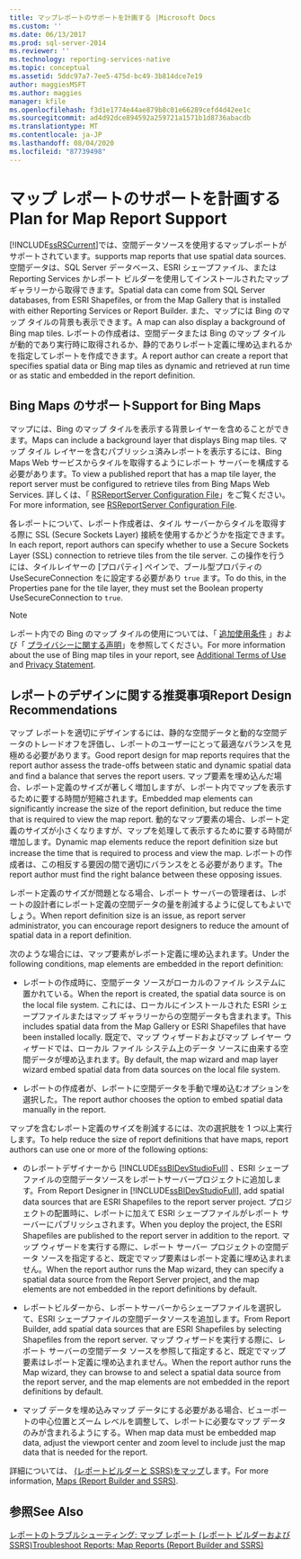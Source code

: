 ```yaml
---
title: マップレポートのサポートを計画する |Microsoft Docs
ms.custom: ''
ms.date: 06/13/2017
ms.prod: sql-server-2014
ms.reviewer: ''
ms.technology: reporting-services-native
ms.topic: conceptual
ms.assetid: 5ddc97a7-7ee5-475d-bc49-3b814dce7e19
author: maggiesMSFT
ms.author: maggies
manager: kfile
ms.openlocfilehash: f3d1e1774e44ae879b8c01e66289cefd4d42ee1c
ms.sourcegitcommit: ad4d92dce894592a259721a1571b1d8736abacdb
ms.translationtype: MT
ms.contentlocale: ja-JP
ms.lasthandoff: 08/04/2020
ms.locfileid: "87739498"
---
```

# <a name="plan-for-map-report-support"></a><span data-ttu-id="bdab2-102">マップ レポートのサポートを計画する</span><span class="sxs-lookup"><span data-stu-id="bdab2-102">Plan for Map Report Support</span></span>
  [!INCLUDE[ssRSCurrent](../includes/ssrscurrent-md.md)]<span data-ttu-id="bdab2-103">では、空間データソースを使用するマップレポートがサポートされています。</span><span class="sxs-lookup"><span data-stu-id="bdab2-103">supports map reports that use spatial data sources.</span></span> <span data-ttu-id="bdab2-104">空間データは、SQL Server データベース、ESRI シェープファイル、または Reporting Services かレポート ビルダーを使用してインストールされたマップ ギャラリーから取得できます。</span><span class="sxs-lookup"><span data-stu-id="bdab2-104">Spatial data can come from SQL Server databases, from ESRI Shapefiles, or from the Map Gallery that is installed with either Reporting Services or Report Builder.</span></span> <span data-ttu-id="bdab2-105">また、マップには Bing のマップ タイルの背景も表示できます。</span><span class="sxs-lookup"><span data-stu-id="bdab2-105">A map can also display a background of Bing map tiles.</span></span> <span data-ttu-id="bdab2-106">レポートの作成者は、空間データまたは Bing のマップ タイルが動的であり実行時に取得されるか、静的でありレポート定義に埋め込まれるかを指定してレポートを作成できます。</span><span class="sxs-lookup"><span data-stu-id="bdab2-106">A report author can create a report that specifies spatial data or Bing map tiles as dynamic and retrieved at run time or as static and embedded in the report definition.</span></span>  
  
## <a name="support-for-bing-maps"></a><span data-ttu-id="bdab2-107">Bing Maps のサポート</span><span class="sxs-lookup"><span data-stu-id="bdab2-107">Support for Bing Maps</span></span>  
 <span data-ttu-id="bdab2-108">マップには、Bing のマップ タイルを表示する背景レイヤーを含めることができます。</span><span class="sxs-lookup"><span data-stu-id="bdab2-108">Maps can include a background layer that displays Bing map tiles.</span></span> <span data-ttu-id="bdab2-109">マップ タイル レイヤーを含むパブリッシュ済みレポートを表示するには、Bing Maps Web サービスからタイルを取得するようにレポート サーバーを構成する必要があります。</span><span class="sxs-lookup"><span data-stu-id="bdab2-109">To view a published report that has a map tile layer, the report server must be configured to retrieve tiles from Bing Maps Web Services.</span></span> <span data-ttu-id="bdab2-110">詳しくは、「 [RSReportServer Configuration File](report-server/rsreportserver-config-configuration-file.md)」をご覧ください。</span><span class="sxs-lookup"><span data-stu-id="bdab2-110">For more information, see [RSReportServer Configuration File](report-server/rsreportserver-config-configuration-file.md).</span></span>  
  
 <span data-ttu-id="bdab2-111">各レポートについて、レポート作成者は、タイル サーバーからタイルを取得する際に SSL (Secure Sockets Layer) 接続を使用するかどうかを指定できます。</span><span class="sxs-lookup"><span data-stu-id="bdab2-111">In each report, report authors can specify whether to use a Secure Sockets Layer (SSL) connection to retrieve tiles from the tile server.</span></span> <span data-ttu-id="bdab2-112">この操作を行うには、タイルレイヤーの [プロパティ] ペインで、ブール型プロパティの UseSecureConnection をに設定する必要があり `true` ます。</span><span class="sxs-lookup"><span data-stu-id="bdab2-112">To do this, in the Properties pane for the tile layer, they must set the Boolean property UseSecureConnection to `true`.</span></span>  
  
> [!NOTE]  
>  <span data-ttu-id="bdab2-113">レポート内での Bing のマップ タイルの使用については、「 [追加使用条件](https://go.microsoft.com/fwlink/?LinkId=151371) 」および「 [プライバシーに関する声明](https://go.microsoft.com/fwlink/?LinkId=151372)」を参照してください。</span><span class="sxs-lookup"><span data-stu-id="bdab2-113">For more information about the use of Bing map tiles in your report, see [Additional Terms of Use](https://go.microsoft.com/fwlink/?LinkId=151371) and [Privacy Statement](https://go.microsoft.com/fwlink/?LinkId=151372).</span></span>  
  
## <a name="report-design-recommendations"></a><span data-ttu-id="bdab2-114">レポートのデザインに関する推奨事項</span><span class="sxs-lookup"><span data-stu-id="bdab2-114">Report Design Recommendations</span></span>  
 <span data-ttu-id="bdab2-115">マップ レポートを適切にデザインするには、静的な空間データと動的な空間データのトレードオフを評価し、レポートのユーザーにとって最適なバランスを見極める必要があります。</span><span class="sxs-lookup"><span data-stu-id="bdab2-115">Good report design for map reports requires that the report author assess the trade-offs between static and dynamic spatial data and find a balance that serves the report users.</span></span> <span data-ttu-id="bdab2-116">マップ要素を埋め込んだ場合、レポート定義のサイズが著しく増加しますが、レポート内でマップを表示するために要する時間が短縮されます。</span><span class="sxs-lookup"><span data-stu-id="bdab2-116">Embedded map elements can significantly increase the size of the report definition, but reduce the time that is required to view the map report.</span></span> <span data-ttu-id="bdab2-117">動的なマップ要素の場合、レポート定義のサイズが小さくなりますが、マップを処理して表示するために要する時間が増加します。</span><span class="sxs-lookup"><span data-stu-id="bdab2-117">Dynamic map elements reduce the report definition size but increase the time that is required to process and view the map.</span></span> <span data-ttu-id="bdab2-118">レポートの作成者は、この相反する要因の間で適切にバランスをとる必要があります。</span><span class="sxs-lookup"><span data-stu-id="bdab2-118">The report author must find the right balance between these opposing issues.</span></span>  
  
 <span data-ttu-id="bdab2-119">レポート定義のサイズが問題となる場合、レポート サーバーの管理者は、レポートの設計者にレポート定義の空間データの量を削減するように促してもよいでしょう。</span><span class="sxs-lookup"><span data-stu-id="bdab2-119">When report definition size is an issue, as report server administrator, you can encourage report designers to reduce the amount of spatial data in a report definition.</span></span>  
  
 <span data-ttu-id="bdab2-120">次のような場合には、マップ要素がレポート定義に埋め込まれます。</span><span class="sxs-lookup"><span data-stu-id="bdab2-120">Under the following conditions, map elements are embedded in the report definition:</span></span>  
  
-   <span data-ttu-id="bdab2-121">レポートの作成時に、空間データ ソースがローカルのファイル システムに置かれている。</span><span class="sxs-lookup"><span data-stu-id="bdab2-121">When the report is created, the spatial data source is on the local file system.</span></span> <span data-ttu-id="bdab2-122">これには、ローカルにインストールされた ESRI シェープファイルまたはマップ ギャラリーからの空間データも含まれます。</span><span class="sxs-lookup"><span data-stu-id="bdab2-122">This includes spatial data from the Map Gallery or ESRI Shapefiles that have been installed locally.</span></span> <span data-ttu-id="bdab2-123">既定で、マップ ウィザードおよびマップ レイヤー ウィザードでは、ローカル ファイル システム上のデータ ソースに由来する空間データが埋め込まれます。</span><span class="sxs-lookup"><span data-stu-id="bdab2-123">By default, the map wizard and map layer wizard embed spatial data from data sources on the local file system.</span></span>  
  
-   <span data-ttu-id="bdab2-124">レポートの作成者が、レポートに空間データを手動で埋め込むオプションを選択した。</span><span class="sxs-lookup"><span data-stu-id="bdab2-124">The report author chooses the option to embed spatial data manually in the report.</span></span>  
  
 <span data-ttu-id="bdab2-125">マップを含むレポート定義のサイズを削減するには、次の選択肢を 1 つ以上実行します。</span><span class="sxs-lookup"><span data-stu-id="bdab2-125">To help reduce the size of report definitions that have maps, report authors can use one or more of the following options:</span></span>  
  
-   <span data-ttu-id="bdab2-126">のレポートデザイナーから [!INCLUDE[ssBIDevStudioFull](../includes/ssbidevstudiofull-md.md)] 、ESRI シェープファイルの空間データソースをレポートサーバープロジェクトに追加します。</span><span class="sxs-lookup"><span data-stu-id="bdab2-126">From Report Designer in [!INCLUDE[ssBIDevStudioFull](../includes/ssbidevstudiofull-md.md)], add spatial data sources that are ESRI Shapefiles to the report server project.</span></span> <span data-ttu-id="bdab2-127">プロジェクトの配置時に、レポートに加えて ESRI シェープファイルがレポート サーバーにパブリッシュされます。</span><span class="sxs-lookup"><span data-stu-id="bdab2-127">When you deploy the project, the ESRI Shapefiles are published to the report server in addition to the report.</span></span> <span data-ttu-id="bdab2-128">マップ ウィザードを実行する際に、レポート サーバー プロジェクトの空間データ ソースを指定すると、既定でマップ要素はレポート定義に埋め込まれません。</span><span class="sxs-lookup"><span data-stu-id="bdab2-128">When the report author runs the Map wizard, they can specify a spatial data source from the Report Server project, and the map elements are not embedded in the report definitions by default.</span></span>  
  
-   <span data-ttu-id="bdab2-129">レポートビルダーから、レポートサーバーからシェープファイルを選択して、ESRI シェープファイルの空間データソースを追加します。</span><span class="sxs-lookup"><span data-stu-id="bdab2-129">From Report Builder, add spatial data sources that are ESRI Shapefiles by selecting Shapefiles from the report server.</span></span> <span data-ttu-id="bdab2-130">マップ ウィザードを実行する際に、レポート サーバーの空間データ ソースを参照して指定すると、既定でマップ要素はレポート定義に埋め込まれません。</span><span class="sxs-lookup"><span data-stu-id="bdab2-130">When the report author runs the Map wizard, they can browse to and select a spatial data source from the report server, and the map elements are not embedded in the report definitions by default.</span></span>  
  
-   <span data-ttu-id="bdab2-131">マップ データを埋め込みマップ データにする必要がある場合、ビューポートの中心位置とズーム レベルを調整して、レポートに必要なマップ データのみが含まれるようにする。</span><span class="sxs-lookup"><span data-stu-id="bdab2-131">When map data must be embedded map data, adjust the viewport center and zoom level to include just the map data that is needed for the report.</span></span>  
  
 <span data-ttu-id="bdab2-132">詳細については、 [&#40;レポートビルダーと SSRS&#41;をマップ](report-design/maps-report-builder-and-ssrs.md)します。</span><span class="sxs-lookup"><span data-stu-id="bdab2-132">For more information, [Maps &#40;Report Builder and SSRS&#41;](report-design/maps-report-builder-and-ssrs.md).</span></span>  
  
## <a name="see-also"></a><span data-ttu-id="bdab2-133">参照</span><span class="sxs-lookup"><span data-stu-id="bdab2-133">See Also</span></span>  
 [<span data-ttu-id="bdab2-134">レポートのトラブルシューティング: マップ レポート &#40;レポート ビルダーおよび SSRS&#41;</span><span class="sxs-lookup"><span data-stu-id="bdab2-134">Troubleshoot Reports: Map Reports &#40;Report Builder and SSRS&#41;</span></span>](report-design/troubleshoot-reports-map-reports-report-builder-and-ssrs.md)  
  
  
